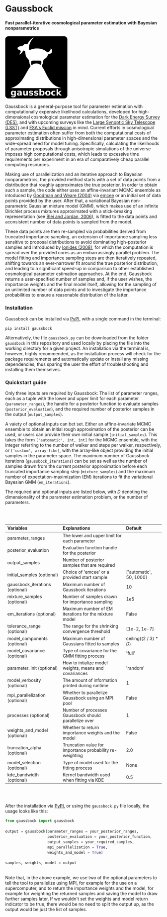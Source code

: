 # Gaussbock

#### Fast parallel-iterative cosmological parameter estimation with Bayesian nonparametrics

<img src="/logo.png" alt="logo" width="200px"/>

Gaussbock is a general-purpose tool for parameter estimation with computationally expensive likelihood calculations, developed for high-dimensional cosmological parameter estimation for the [Dark Energy Survey (DES)](https://www.darkenergysurvey.org/), and with upcoming surveys like the [Large Synoptic Sky Telescope (LSST)](https://www.lsst.org/) and [ESA's Euclid mission](http://sci.esa.int/euclid/) in mind. Current efforts in cosmological parameter estimation often suffer from both the computational costs of approximating distributions in high-dimensional parameter spaces and the wide-spread need for model tuning. Specifically, calculating the likelihoods of parameter proposals through anisotropic simulations of the universe imposes high computational costs, which leads to excessive time requirements per experiment in an era of comparatively cheap parallel computing resources.

Making use of parallelization and an iterative approach to Bayesian nonparametrics, the provided method starts with a set of data points from a distribution that roughly approximates the true posterior. In order to obtain such a sample, the code either uses an affine-invariant MCMC ensemble as intoduced by [Goodman and Weare (2004)](https://projecteuclid.org/euclid.camcos/1513731992) via [emcee](http://dfm.io/emcee/current/) or an initial set of data points provided by the user. After that, a variational Bayesian non-parametric Gaussian mixture model (GMM), which makes use of an infinite Dirichlet process mixtures approximated with a stick-breaking representation (see [Blei and Jordan, 2006](https://projecteuclid.org/euclid.ba/1340371077)), is fitted to the data points and  aconsistent number of data points is sampled from the model.

These data points are then re-sampled via probabilities derived from truncated importance sampling, an extension of importance sampling less sensitive to proposal distributions to avoid dominating high-posterior samples and introduced by [Ionides (2008)](https://amstat.tandfonline.com/doi/abs/10.1198/106186008X320456), for which the computation is spread over the provided cores as an embarrassingly parallel problem. The model fitting and importance sampling steps are then iteratively repeated, shifting towards an ever-narrower fit around the true posterior distribution, and leading to a significant speed-up in comparison to other established cosmological parameter estimation approaches. At the end, Gaussbock returns a user-specified number of samples and, if the user wishes, the importance weights and the final model itself, allowing for the sampling of an unlimited number of data points and to investigate the importance probabilities to ensure a reasonable distribution of the latter.

### Installation

Gaussbock can be installed via [PyPI](https://pypi.org), with a single command in the terminal:

```
pip install gaussbock
```

Alternatively, the file `gaussbock.py` can be downloaded from the folder `gaussbock` in this repository and used locally by placing the file into the working directory for a given project. An installation via the terminal is, however, highly recommended, as the installation process will check for the package requirements and automatically update or install any missing dependencies, thus sparing the user the effort of troubleshooting and installing them themselves.

### Quickstart guide

Only three inputs are required by Gaussbock: The list of parameter ranges, each as a tuple with the lower and upper limit for each parameter (`parameter_ranges`), the handle for a posterior function to evaluate samples (`posterior_evaluation`), and the required number of posterior samples in the output (`output_samples`).

A vaiety of optional inputs can bet set. Either an affine-invariate MCMC ensemble to obtain an initial rough approximation of the posterior can be used, or users can provide their own initial sample (`initial_samples`). This takes the form `['automatic', int, int]` for the MCMC ensemble, with the integer referring to the number of walker and steps per walker, respectively, or `['custom', array-like]`, with the array-like object providing the initial samples in the parameter space. The maximum number of Gaussbock iterations (`gaussbock_iterations`) can be set as well as the number of samples drawn from the current posterior approximation before each truncated importance sampling step (`mixture_samples`) and the maximum number of expectation-maximization (EM) iterations to fit the variational Bayesian GMM (`em_iterations`).



The required and optional inputs are listed below, with _D_ denoting the dimensionality of the parameter estimation problem, or the number of parameters.


<br></br>

| Variables                        | Explanations                                              | Default                  |
|:---------------------------------|:----------------------------------------------------------|:-------------------------|
| parameter_ranges                 | The lower and upper limit for each parameter              |                          |
| posterior_evaluation             | Evaluation function handle for the posterior              |                          |
| output_samples                   | Number of posterior samples that are required             |                          |
| initial_samples (optional)       | Choice of 'emcee' or a provided start sample              | ['automatic', 50, 1000]  |
| gaussbock_iterations (optional)  | Maximum number of Gaussbock iterations                    | 10                       |
| mixture_samples (optional)       | Number of samples drawn for importance sampling           | 1e5                      |
| em_iterations (optional)         | Maximum number of EM iterations for the mixture model     | False                    |
| tolerance_range (optional)       | The range for the shrinking convergence threshold         | [1e-2, 1e-7]             |
| model_components (optional)      | Maximum number of Gaussians fitted to samples             | ceiling((2 / 3) * _D_)   |
| model_covariance (optional)      | Type of covariance for the GMM fitting process            | 'full'                   |
| parameter_init (optional)        | How to intialize model weights, means and covariances     | 'random'                 |
| model_verbosity (optional)       | The amount of information printed during runtime          | 1                        |
| mpi_parallelization (optional)   | Whether to parallelize Gaussbock using an MPI pool        | False                    |
| processes (optional)             | Number of processes Gaussbock should parallelize over     | 1                        |
| weights_and_model (optional)     | Whether to return importance weights and the model        | False                    |
| truncation_alpha (optional)      | Truncation value for importance probability re-weighting  | 2.0                      |
| model_selection (optional)       | Type of model used for the fitting process                | None                     |
| kde_bandwidth (optional)         | Kernel bandwidth used when fitting via KDE                | 0.5                      |

<br></br>

After the installation via [PyPI](https://pypi.org), or using the `gaussbock.py` file locally, the usage looks like this:

```python
from gaussbock import gaussbock

output = gaussbock(parameter_ranges = your_posterior_ranges,
                   posterior_evaluation = your_posterior_function,
                   output_samples = your_required_samples,
                   mpi_parallelization = True,
                   weights_and_model = True)

samples, weights, model = output
                   
```

Note that, in the above example, we use two of the optional parameters to tell the tool to parallelize using MPI, for example for the use on a supercomputer, and to return the importance weights and the model, for example for weighting the returned samples and saving the model to draw further samples later. If we wouldn't set the weights and model return indicator to be true, there would be no need to split the output up, as the output would be just the list of samples.
